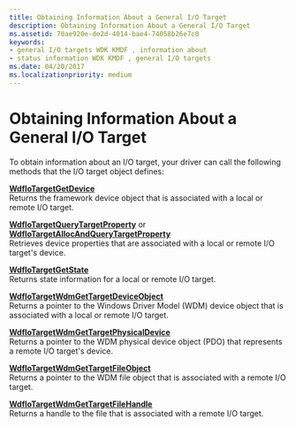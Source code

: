```yaml
---
title: Obtaining Information About a General I/O Target
description: Obtaining Information About a General I/O Target
ms.assetid: 70ae920e-de2d-4014-bae4-74058b26e7c0
keywords:
- general I/O targets WDK KMDF , information about
- status information WDK KMDF , general I/O targets
ms.date: 04/20/2017
ms.localizationpriority: medium
---
```


# Obtaining Information About a General I/O Target


To obtain information about an I/O target, your driver can call the following methods that the I/O target object defines:

<a href="" id="---------wdfiotargetgetdevice--------"></a>[**WdfIoTargetGetDevice**](https://msdn.microsoft.com/library/windows/hardware/ff548625)  
Returns the framework device object that is associated with a local or remote I/O target.

<a href="" id="wdfiotargetquerytargetproperty-or-wdfiotargetallocandquerytargetproperty"></a>[**WdfIoTargetQueryTargetProperty**](https://msdn.microsoft.com/library/windows/hardware/ff548646) or [**WdfIoTargetAllocAndQueryTargetProperty**](https://msdn.microsoft.com/library/windows/hardware/ff548585)  
Retrieves device properties that are associated with a local or remote I/O target's device.

<a href="" id="---------wdfiotargetgetstate--------"></a>[**WdfIoTargetGetState**](https://msdn.microsoft.com/library/windows/hardware/ff548631)  
Returns state information for a local or remote I/O target.

<a href="" id="---------wdfiotargetwdmgettargetdeviceobject--------"></a>[**WdfIoTargetWdmGetTargetDeviceObject**](https://msdn.microsoft.com/library/windows/hardware/ff548682)  
Returns a pointer to the Windows Driver Model (WDM) device object that is associated with a local or remote I/O target.

<a href="" id="---------wdfiotargetwdmgettargetphysicaldevice--------"></a>[**WdfIoTargetWdmGetTargetPhysicalDevice**](https://msdn.microsoft.com/library/windows/hardware/ff548691)  
Returns a pointer to the WDM physical device object (PDO) that represents a remote I/O target's device.

<a href="" id="---------wdfiotargetwdmgettargetfileobject--------"></a>[**WdfIoTargetWdmGetTargetFileObject**](https://msdn.microsoft.com/library/windows/hardware/ff548686)  
Returns a pointer to the WDM file object that is associated with a remote I/O target.

<a href="" id="wdfiotargetwdmgettargetfilehandle"></a>[**WdfIoTargetWdmGetTargetFileHandle**](https://msdn.microsoft.com/library/windows/hardware/ff548683)  
Returns a handle to the file that is associated with a remote I/O target.

 

 





